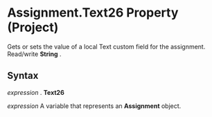 
# Assignment.Text26 Property (Project)

Gets or sets the value of a local Text custom field for the assignment. Read/write  **String** .


## Syntax

 _expression_ . **Text26**

 _expression_ A variable that represents an **Assignment** object.

